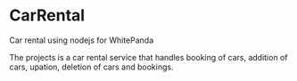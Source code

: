 # CarRental
Car rental using nodejs for WhitePanda

The projects is a car rental service that handles booking of cars, addition of cars, upation, deletion of cars and bookings.
